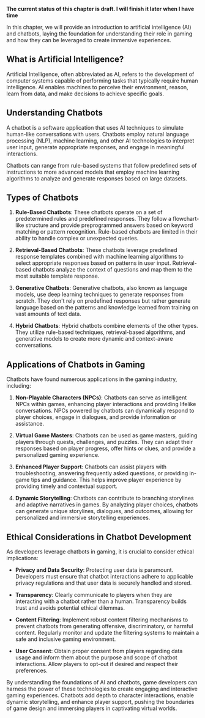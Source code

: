 **The current status of this chapter is draft. I will finish it later when I have time**

In this chapter, we will provide an introduction to artificial intelligence (AI) and chatbots, laying the foundation for understanding their role in gaming and how they can be leveraged to create immersive experiences.

What is Artificial Intelligence?
--------------------------------

Artificial Intelligence, often abbreviated as AI, refers to the development of computer systems capable of performing tasks that typically require human intelligence. AI enables machines to perceive their environment, reason, learn from data, and make decisions to achieve specific goals.

Understanding Chatbots
----------------------

A chatbot is a software application that uses AI techniques to simulate human-like conversations with users. Chatbots employ natural language processing (NLP), machine learning, and other AI technologies to interpret user input, generate appropriate responses, and engage in meaningful interactions.

Chatbots can range from rule-based systems that follow predefined sets of instructions to more advanced models that employ machine learning algorithms to analyze and generate responses based on large datasets.

Types of Chatbots
-----------------

1. **Rule-Based Chatbots**: These chatbots operate on a set of predetermined rules and predefined responses. They follow a flowchart-like structure and provide preprogrammed answers based on keyword matching or pattern recognition. Rule-based chatbots are limited in their ability to handle complex or unexpected queries.

2. **Retrieval-Based Chatbots**: These chatbots leverage predefined response templates combined with machine learning algorithms to select appropriate responses based on patterns in user input. Retrieval-based chatbots analyze the context of questions and map them to the most suitable template response.

3. **Generative Chatbots**: Generative chatbots, also known as language models, use deep learning techniques to generate responses from scratch. They don't rely on predefined responses but rather generate language based on the patterns and knowledge learned from training on vast amounts of text data.

4. **Hybrid Chatbots**: Hybrid chatbots combine elements of the other types. They utilize rule-based techniques, retrieval-based algorithms, and generative models to create more dynamic and context-aware conversations.

Applications of Chatbots in Gaming
----------------------------------

Chatbots have found numerous applications in the gaming industry, including:

1. **Non-Playable Characters (NPCs)**: Chatbots can serve as intelligent NPCs within games, enhancing player interactions and providing lifelike conversations. NPCs powered by chatbots can dynamically respond to player choices, engage in dialogues, and provide information or assistance.

2. **Virtual Game Masters**: Chatbots can be used as game masters, guiding players through quests, challenges, and puzzles. They can adapt their responses based on player progress, offer hints or clues, and provide a personalized gaming experience.

3. **Enhanced Player Support**: Chatbots can assist players with troubleshooting, answering frequently asked questions, or providing in-game tips and guidance. This helps improve player experience by providing timely and contextual support.

4. **Dynamic Storytelling**: Chatbots can contribute to branching storylines and adaptive narratives in games. By analyzing player choices, chatbots can generate unique storylines, dialogues, and outcomes, allowing for personalized and immersive storytelling experiences.

Ethical Considerations in Chatbot Development
---------------------------------------------

As developers leverage chatbots in gaming, it is crucial to consider ethical implications:

* **Privacy and Data Security**: Protecting user data is paramount. Developers must ensure that chatbot interactions adhere to applicable privacy regulations and that user data is securely handled and stored.

* **Transparency**: Clearly communicate to players when they are interacting with a chatbot rather than a human. Transparency builds trust and avoids potential ethical dilemmas.

* **Content Filtering**: Implement robust content filtering mechanisms to prevent chatbots from generating offensive, discriminatory, or harmful content. Regularly monitor and update the filtering systems to maintain a safe and inclusive gaming environment.

* **User Consent**: Obtain proper consent from players regarding data usage and inform them about the purpose and scope of chatbot interactions. Allow players to opt-out if desired and respect their preferences.

By understanding the foundations of AI and chatbots, game developers can harness the power of these technologies to create engaging and interactive gaming experiences. Chatbots add depth to character interactions, enable dynamic storytelling, and enhance player support, pushing the boundaries of game design and immersing players in captivating virtual worlds.
